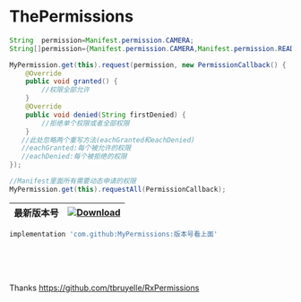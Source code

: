 # ThePermissions

```java 
String  permission=Manifest.permission.CAMERA;
String[]permission={Manifest.permission.CAMERA,Manifest.permission.READ_EXTERNAL_STORAGE};

MyPermission.get(this).request(permission, new PermissionCallback() {
    @Override
    public void granted() {
        //权限全部允许
    }
    @Override
    public void denied(String firstDenied) {
        //拒绝单个权限或者全部权限
    }
   //此处忽略两个重写方法(eachGranted和eachDenied)
   //eachGranted:每个被允许的权限
   //eachDenied:每个被拒绝的权限
});

//Manifest里面所有需要动态申请的权限
MyPermission.get(this).requestAll(PermissionCallback);
```  

      
| 最新版本号 | [ ![Download](https://api.bintray.com/packages/zhongrui/mylibrary/MyPermissions/images/download.svg) ](https://bintray.com/zhongrui/mylibrary/MyPermissions/_latestVersion) |
|--------|----|
  
   
```gradle 
implementation 'com.github:MyPermissions:版本号看上面'
```
<br/>
<br/>
<br/>  

Thanks https://github.com/tbruyelle/RxPermissions
